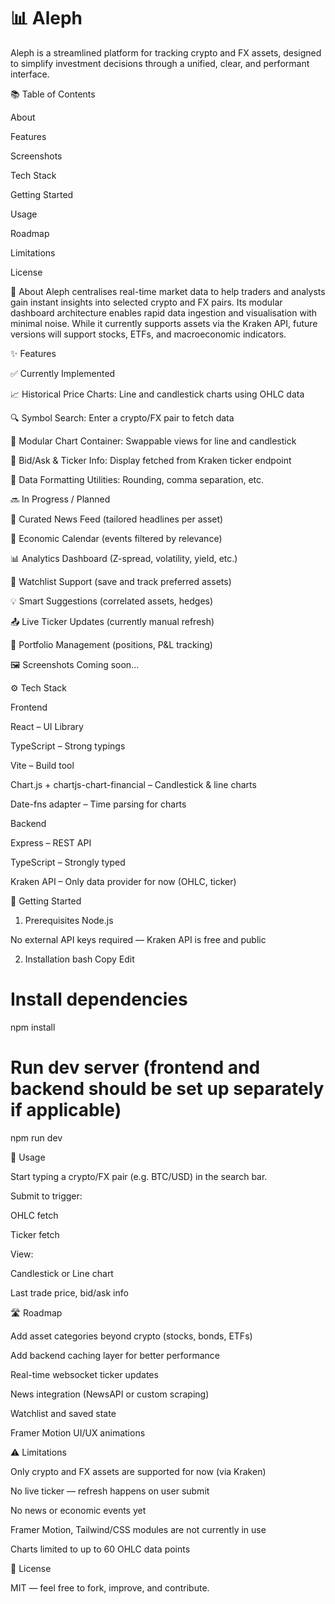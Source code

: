 # 📊 Aleph

Aleph is a streamlined platform for tracking crypto and FX assets, designed to simplify investment decisions through a unified, clear, and performant interface.

📚 Table of Contents

About

Features

Screenshots

Tech Stack

Getting Started

Usage

Roadmap

Limitations

License

🧠 About
Aleph centralises real-time market data to help traders and analysts gain instant insights into selected crypto and FX pairs. Its modular dashboard architecture enables rapid data ingestion and visualisation with minimal noise. While it currently supports assets via the Kraken API, future versions will support stocks, ETFs, and macroeconomic indicators.

✨ Features

  ✅ Currently Implemented

  📈 Historical Price Charts: Line and candlestick charts using OHLC data

  🔍 Symbol Search: Enter a crypto/FX pair to fetch data

  💬 Modular Chart Container: Swappable views for line and candlestick

  💱 Bid/Ask & Ticker Info: Display fetched from Kraken ticker endpoint

  🧮 Data Formatting Utilities: Rounding, comma separation, etc.

🔜 In Progress / Planned

  🧠 Curated News Feed (tailored headlines per asset)

  📅 Economic Calendar (events filtered by relevance)

  📊 Analytics Dashboard (Z-spread, volatility, yield, etc.)

  📌 Watchlist Support (save and track preferred assets)

  💡 Smart Suggestions (correlated assets, hedges)

  📤 Live Ticker Updates (currently manual refresh)

  💼 Portfolio Management (positions, P&L tracking)

🖼️ Screenshots
Coming soon...

⚙️ Tech Stack

Frontend

  React – UI Library

  TypeScript – Strong typings

  Vite – Build tool

  Chart.js + chartjs-chart-financial – Candlestick & line charts

  Date-fns adapter – Time parsing for charts

Backend

  Express – REST API

  TypeScript – Strongly typed

  Kraken API – Only data provider for now (OHLC, ticker)

🚀 Getting Started

  1. Prerequisites
  Node.js

  No external API keys required — Kraken API is free and public

  2. Installation
  bash
  Copy
  Edit
  # Install dependencies
  npm install

  # Run dev server (frontend and backend should be set up separately if applicable)
  npm run dev

🧭 Usage

  Start typing a crypto/FX pair (e.g. BTC/USD) in the search bar.

  Submit to trigger:

  OHLC fetch

  Ticker fetch

  View:

  Candlestick or Line chart

  Last trade price, bid/ask info

🛣 Roadmap

  Add asset categories beyond crypto (stocks, bonds, ETFs)

  Add backend caching layer for better performance

  Real-time websocket ticker updates

  News integration (NewsAPI or custom scraping)

  Watchlist and saved state

  Framer Motion UI/UX animations

⚠️ Limitations

  Only crypto and FX assets are supported for now (via Kraken)

  No live ticker — refresh happens on user submit

  No news or economic events yet

  Framer Motion, Tailwind/CSS modules are not currently in use

  Charts limited to up to 60 OHLC data points

📄 License

  MIT — feel free to fork, improve, and contribute.
